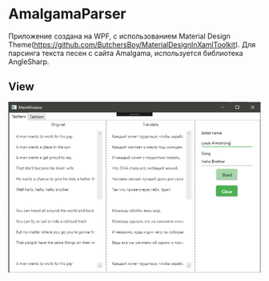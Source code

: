 # AmalgamaParser
Приложение создана на WPF, с использованием Material Design Theme(https://github.com/ButchersBoy/MaterialDesignInXamlToolkit). Для парсинга текста песен с сайта Amalgama, используется библиотека AngleSharp.
## View
![Screenshot](amalgamaParser.png)
